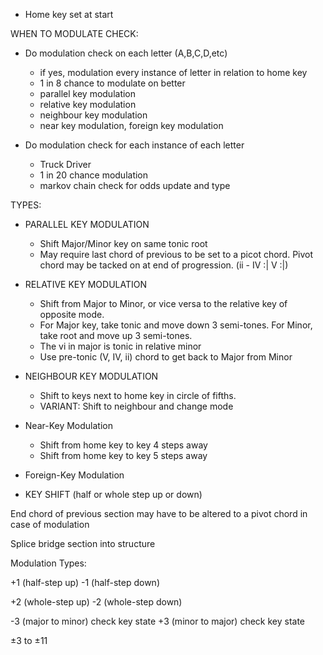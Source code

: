 - Home key set at start

WHEN TO MODULATE CHECK:
- Do modulation check on each letter (A,B,C,D,etc)
	- if yes, modulation every instance of letter in relation to home key
	- 1 in 8 chance to modulate on better
	- parallel key modulation
	- relative key modulation
	- neighbour key modulation
	- near key modulation, foreign key modulation


- Do modulation check for each instance of each letter
	
	- Truck Driver
	- 1 in 20 chance modulation
	- markov chain check for odds update and type 


TYPES:

- PARALLEL KEY MODULATION
	- Shift Major/Minor key on same tonic root
	- May require last chord of previous to be set to a picot chord. Pivot chord may be tacked on at end of progression. (ii - IV :| V :|)


- RELATIVE KEY MODULATION
	- Shift from Major to Minor, or vice versa to the relative key of opposite mode. 
	- For Major key, take tonic and move down 3 semi-tones. For Minor, take root and move up 3 semi-tones. 
	- The vi in major is tonic in relative minor
	- Use pre-tonic (V, IV, ii) chord to get back to Major from Minor

- NEIGHBOUR KEY MODULATION
	- Shift to keys next to home key in circle of fifths.
	- VARIANT: Shift to neighbour and change mode

- Near-Key Modulation
	- Shift from home key to key 4 steps away
	- Shift from home key to key 5 steps away


- Foreign-Key Modulation
	

- KEY SHIFT (half or whole step up or down)


End chord of previous section may have to be altered to a pivot chord in case of modulation

Splice bridge section into structure






Modulation Types:

+1 (half-step up)
-1 (half-step down)

+2 (whole-step up)
-2 (whole-step down)

-3 (major to minor) check key state
+3 (minor to major) check key state

±3 to ±11

